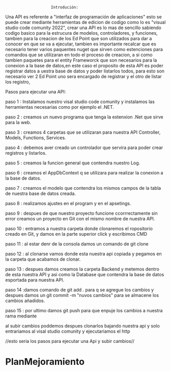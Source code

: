                         Introdución:

Una API es referente a  "interfaz de programación de aplicaciones"
esto se puede crear mediante herramientas de edicion de codigo como lo es
"visual studio code comunity 2022", crear una API es lo mas de sencillo 
sabiendo codigo basico para la estrucura de modelos, controladores, 
y funciones, tambien para la creacion de los Ed Point que son utilizados
para dar a conocer en que se va a ejecutar, tambien es importante recalcar 
que es necesario tener varios paquentes nuget que sirven como estenciones 
para comandos que se utilizaran en todo el proceso de creacion, a si como 
tambien paquetes para el entity Frameworck que son necesarios para la 
conexion a la base de datos,en este caso el proposito de esta API es poder registrar
datos a uestra base de datos y poder listarlos todos, para esto son necesario ver 2 Ed Point
uno sera encargado de registrar y el otro de listar los registro,


Pasos para ejecutar una API:

paso 1 : Instalamos nuestro visal studio code comunity y instalamos las herramientas 
necesarias como por ejemplo el .NET.

paso 2 : creamos un nuevo programa que tenga la estenxion .Net que sirve para la web.

paso 3 : creamos 4 carpetas que se utilizaran para nuestra API Controller, Models, Functions, Services.

paso 4 : debemos aver creado un controlador que servira para poder crear registros y listarlos.

paso 5 : creamos la funcion general que contendra nuestro Log.

paso 6 : creamos el AppDbContext q se utilizara para realizar la conexion a la base de datos.

paso 7 : creamos el modelo que contendra los mismos campos de la tabla de nuestra base de datos creada.

paso 8 : realizamos ajustes en el program y en el apsetings.

paso 9 : despues de que nuestro proyecto funcione ccorrrectamente sin error creamos un proyecto en Git
con el mismo nombre de nuestra API.

paso 10 :  entramos a nuestra carpeta donde clonaremos el ropositorio creado en Git, y damos en la parte
superior click y escribimos CMD

paso 11 : al estar denr de la consola damos un comando de git clone <url de nuestro repositorio>

paso 12 : al clonarse vamos donde esta nuestra api copiada y pegamos en la carpeta que acabamos de clonar.

paso 13 : despues damos creamos la carpeta Backend y metemos dentro de esta nuestra API y asi como la Database
que contendra la base de datos esportada para nuestra API.

paso 14 :damos comando de git add . para q se agregue los cambios y despues damos un git commit -m "nuvos cambios"
para se almacene los cambios añadidos.

paso 15 : por ultimo damos git push para que enpuje los cambios a nuestra rama mediante

al subir cambios poddemos despues clonarlos bajando nuestra api y solo entrariamos al visal studio comunity 
y ejecutariamos el http

//esto seria los pasos para ejecutar una Api y subir cambios//


# PlanMejoramiento